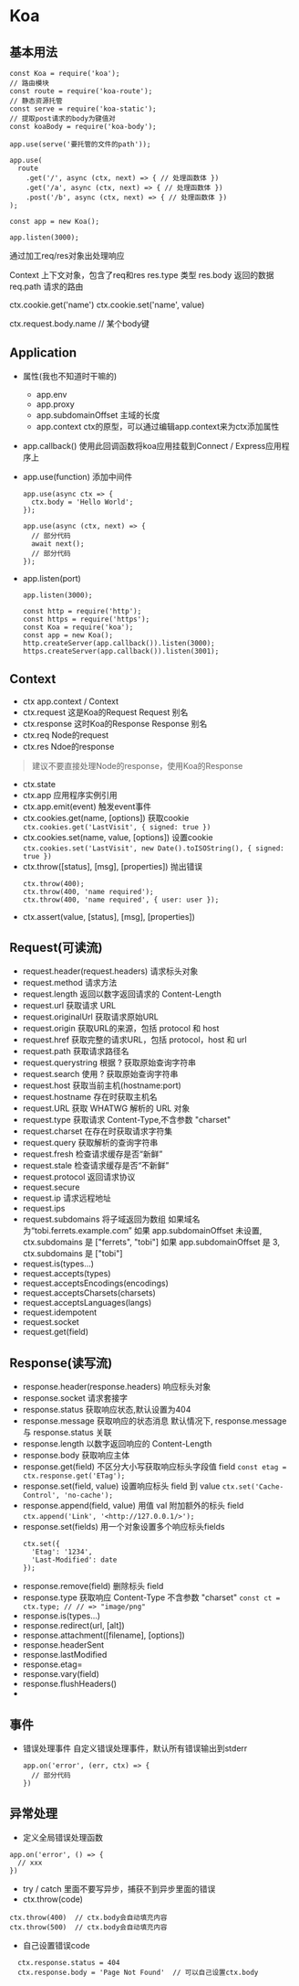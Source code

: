 # Koa

## 基本用法
```
const Koa = require('koa');
// 路由模块 
const route = require('koa-route');
// 静态资源托管
const serve = require('koa-static');
// 提取post请求的body为键值对
const koaBody = require('koa-body');

app.use(serve('要托管的文件的path'));

app.use(
  route
    .get('/', async (ctx, next) => { // 处理函数体 })
    .get('/a', async (ctx, next) => { // 处理函数体 })
    .post('/b', async (ctx, next) => { // 处理函数体 })
);

const app = new Koa();

app.listen(3000);
```

通过加工req/res对象出处理响应

Context 上下文对象，包含了req和res
res.type  类型
res.body  返回的数据
req.path  请求的路由

ctx.cookie.get('name')
ctx.cookie.set('name', value)

ctx.request.body.name  // 某个body键

## Application
- 属性(我也不知道时干嘛的)
  - app.env
  - app.proxy
  - app.subdomainOffset  主域的长度
  - app.context
    ctx的原型，可以通过编辑app.context来为ctx添加属性

- app.callback()
  使用此回调函数将koa应用挂载到Connect / Express应用程序上
  
- app.use(function)  添加中间件
  ```
  app.use(async ctx => {
    ctx.body = 'Hello World';
  });
  ```
  ```
  app.use(async (ctx, next) => {
    // 部分代码
    await next();
    // 部分代码
  });
  ```

- app.listen(port)
  ```
  app.listen(3000);
  ```
  ```
  const http = require('http');
  const https = require('https');
  const Koa = require('koa');
  const app = new Koa();
  http.createServer(app.callback()).listen(3000);
  https.createServer(app.callback()).listen(3001);
  ```

## Context
- ctx  app.context / Context
- ctx.request  这是Koa的Request
  Request 别名
- ctx.response  这时Koa的Response
  Response 别名
- ctx.req  Node的request
- ctx.res  Ndoe的response
> 建议不要直接处理Node的response，使用Koa的Response
- ctx.state
- ctx.app  应用程序实例引用
- ctx.app.emit(event)  触发event事件
- ctx.cookies.get(name, [options])  获取cookie
  ` ctx.cookies.get('LastVisit', { signed: true })`
- ctx.cookies.set(name, value, [options])  设置cookie
  `ctx.cookies.set('LastVisit', new Date().toISOString(), { signed: true })`
- ctx.throw([status], [msg], [properties])  抛出错误
  ```
  ctx.throw(400);
  ctx.throw(400, 'name required');
  ctx.throw(400, 'name required', { user: user });
  ```
- ctx.assert(value, [status], [msg], [properties])  

## Request(可读流)
- request.header(request.headers)  请求标头对象
- request.method  请求方法
- request.length  返回以数字返回请求的 Content-Length
- request.url  获取请求 URL
- request.originalUrl  获取请求原始URL
- request.origin  获取URL的来源，包括 protocol 和 host
- request.href  获取完整的请求URL，包括 protocol，host 和 url
- request.path  获取请求路径名
- request.querystring  根据 ? 获取原始查询字符串
- request.search  使用 ? 获取原始查询字符串
- request.host  获取当前主机(hostname:port)
- request.hostname  存在时获取主机名
- request.URL  获取 WHATWG 解析的 URL 对象
- request.type  获取请求 Content-Type,不含参数 "charset"
- request.charset  在存在时获取请求字符集
- request.query  获取解析的查询字符串
- request.fresh  检查请求缓存是否“新鲜”
- request.stale  检查请求缓存是否“不新鲜”
- request.protocol  返回请求协议
- request.secure
- request.ip  请求远程地址
- request.ips
- request.subdomains  将子域返回为数组
  如果域名为“tobi.ferrets.example.com”
  如果 app.subdomainOffset 未设置, ctx.subdomains 是 ["ferrets", "tobi"]
  如果 app.subdomainOffset 是 3, ctx.subdomains 是 ["tobi"]
- request.is(types...)
- request.accepts(types)
- request.acceptsEncodings(encodings)
- request.acceptsCharsets(charsets)
- request.acceptsLanguages(langs)
- request.idempotent
- request.socket
- request.get(field)

## Response(读写流)
- response.header(response.headers)  响应标头对象
- response.socket  请求套接字
- response.status  获取响应状态,默认设置为404
- response.message  获取响应的状态消息
  默认情况下, response.message 与 response.status 关联
- response.length  以数字返回响应的 Content-Length
- response.body  获取响应主体
- response.get(field)  不区分大小写获取响应标头字段值 field
  `const etag = ctx.response.get('ETag');`
- response.set(field, value)  设置响应标头 field 到 value
  `ctx.set('Cache-Control', 'no-cache');`
- response.append(field, value)  用值 val 附加额外的标头 field
  `ctx.append('Link', '<http://127.0.0.1/>');`
- response.set(fields)  用一个对象设置多个响应标头fields
  ```
  ctx.set({
    'Etag': '1234',
    'Last-Modified': date
  });
  ```
- response.remove(field)  删除标头 field
- response.type  获取响应 Content-Type 不含参数 "charset"
  `const ct = ctx.type; // // => "image/png"`
- response.is(types...)
- response.redirect(url, [alt])
- response.attachment([filename], [options])
- response.headerSent
- response.lastModified
- response.etag=
- response.vary(field)
- response.flushHeaders()
- 
## 事件
- 错误处理事件
  自定义错误处理事件，默认所有错误输出到stderr
  ```
  app.on('error', (err, ctx) => {
    // 部分代码
  })
  ```


## 异常处理
- 定义全局错误处理函数
```
app.on('error', () => {
  // xxx
})
```
- try / catch
里面不要写异步，捕获不到异步里面的错误
- ctx.throw(code)
```
ctx.throw(400)  // ctx.body会自动填充内容
ctx.throw(500)  // ctx.body会自动填充内容
```
- 自己设置错误code
```
  ctx.response.status = 404
  ctx.response.body = 'Page Not Found'  // 可以自己设置ctx.body
```